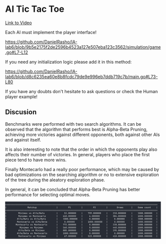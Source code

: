 # AI Tic Tac Toe

[Link to Video](https://youtu.be/gdIsusDnZ1g)

Each AI must implement the player interface!

https://github.com/DanielRasho/IA-lab6/blob/9b5e2175f2de2596b4523a127e507eba123c3562/simulation/game.go#L7-L12

If you need any initialization logic please add it in this method:

https://github.com/DanielRasho/IA-lab6/blob/d8c6235ea60e8b8fcdc79de9e996eb7ddb719c7b/main.go#L73-L80

If you have any doubts don't hesitate to ask questions or check the Human player
example!

## Discusion

Benchmarks were performed with two search algorithms. It can be observed that
the algorithm that performs best is Alpha-Beta Pruning, achieving more victories
against different opponents, both against other AIs and against itself.

It is also interesting to note that the order in which the opponents play also
affects their number of victories. In general, players who place the first piece
tend to have more wins.

Finally Montecarlo had a really poor performance, which may be caused by bad optimizations on the searching algorithm or no to extensive exploration of the tree during the aleatory exploration phase.

In general, it can be concluded that Alpha-Beta Pruning has better performance for selecting optimal moves.

![](./diagram.jpg)
